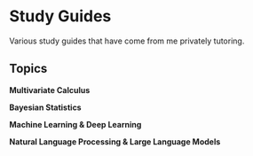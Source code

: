 # Study Guides 

Various study guides that have come from me privately tutoring.

## Topics 

**Multivariate Calculus**

**Bayesian Statistics** 

**Machine Learning & Deep Learning**

**Natural Language Processing & Large Language Models**
